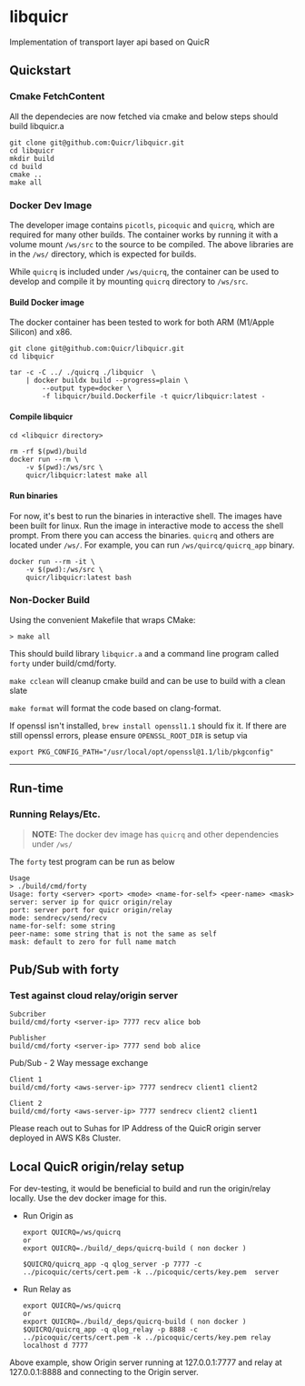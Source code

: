 libquicr
========

Implementation of transport layer api based on QuicR

Quickstart
----------
### Cmake FetchContent

All the dependecies are now fetched via cmake and below steps should 
build libquicr.a

```
git clone git@github.com:Quicr/libquicr.git
cd libquicr
mkdir build
cd build
cmake ..
make all
```

### Docker Dev Image
The developer image contains ```picotls```, ```picoquic``` and ```quicrq```, which are required
for many other builds.  The container works by running it with a volume mount ```/ws/src```
to the source to be compiled. The above libraries are in the ```/ws/``` directory, which is expected for builds.

While ```quicrq``` is included under ```/ws/quicrq```, the container can be used to develop and compile
it by mounting ```quicrq``` directory to ```/ws/src```. 

#### Build Docker image
The docker container has been tested to work for both ARM (M1/Apple Silicon) and x86.  

```
git clone git@github.com:Quicr/libquicr.git
cd libquicr

tar -c -C ../ ./quicrq ./libquicr  \
    | docker buildx build --progress=plain \
        --output type=docker \
        -f libquicr/build.Dockerfile -t quicr/libquicr:latest -
```

#### Compile libquicr


```
cd <libquicr directory>

rm -rf $(pwd)/build
docker run --rm \
    -v $(pwd):/ws/src \
    quicr/libquicr:latest make all 
```

#### Run binaries

For now, it's best to run the binaries in interactive shell.  The images have been built for linux.  Run
the image in interactive mode to access the shell prompt.  From there you can access the binaries. 
```quicrq``` and others are located under ```/ws/```.   For example, you can run ```/ws/quircq/quicrq_app``` binary. 

```
docker run --rm -it \
    -v $(pwd):/ws/src \
    quicr/libquicr:latest bash
```

### Non-Docker Build

Using the convenient Makefile that wraps CMake:

```
> make all
```
This should build library `libquicr.a` and 
a command line program called `forty` under build/cmd/forty.

`make cclean` will cleanup cmake build and can be use to 
build with a clean slate

`make format` will format the code based on 
clang-format.

If openssl isn't installed, `brew install openssl1.1` 
should fix it.
If there are still openssl errors, please ensure 
`OPENSSL_ROOT_DIR` is setup via

```
export PKG_CONFIG_PATH="/usr/local/opt/openssl@1.1/lib/pkgconfig"
```

---
## Run-time

### Running Relays/Etc.

> **NOTE:** The docker dev image has ```quicrq``` and other dependencies under ```/ws/```  

The `forty` test program can be run as below

```
Usage
> ./build/cmd/forty 
Usage: forty <server> <port> <mode> <name-for-self> <peer-name> <mask>
server: server ip for quicr origin/relay
port: server port for quicr origin/relay
mode: sendrecv/send/recv
name-for-self: some string
peer-name: some string that is not the same as self
mask: default to zero for full name match
```

Pub/Sub with forty
-------------------
### Test against cloud relay/origin server

```
Subcriber
build/cmd/forty <server-ip> 7777 recv alice bob
```

```
Publisher
build/cmd/forty <server-ip> 7777 send bob alice
```

Pub/Sub - 2 Way message exchange
```
Client 1
build/cmd/forty <aws-server-ip> 7777 sendrecv client1 client2

Client 2
build/cmd/forty <aws-server-ip> 7777 sendrecv client2 client1

```

Please reach out to Suhas for IP Address of the QuicR origin 
server deployed in AWS K8s Cluster.


Local QuicR origin/relay setup
----------------------------------
For dev-testing, it would be beneficial to build and run 
the origin/relay locally.  Use the dev docker image for this. 

- Run Origin as
    ```
    export QUICRQ=/ws/quicrq
    or
    export QUICRQ=./build/_deps/quicrq-build ( non docker )
    
    $QUICRQ/quicrq_app -q qlog_server -p 7777 -c ../picoquic/certs/cert.pem -k ../picoquic/certs/key.pem  server
    ```
- Run Relay as
    ```
    export QUICRQ=/ws/quicrq
    or 
    export QUICRQ=./build/_deps/quicrq-build ( non docker )
    $QUICRQ/quicrq_app -q qlog_relay -p 8888 -c ../picoquic/certs/cert.pem -k ../picoquic/certs/key.pem relay localhost d 7777
    ```

Above example, show Origin server running at 127.0.0.1:7777 and relay at 127.0.0.1:8888 and 
connecting to the Origin server.
